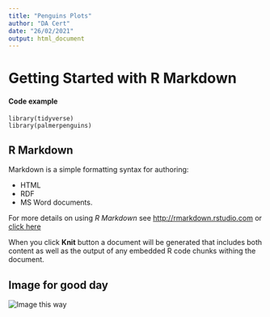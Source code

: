 ```yaml
---
title: "Penguins Plots"
author: "DA Cert"
date: "26/02/2021"
output: html_document
---
```

<!--- The code above in --- is YAML -->
# Getting Started with R Markdown
#### Code example
```{r}
library(tidyverse)
library(palmerpenguins)
```

## R Markdown

Markdown is a simple formatting syntax for authoring:
* HTML
* RDF
* MS Word documents.

For more details on using *R Markdown* see <http://rmarkdown.rstudio.com> or [click here](http://rmarkdown.rstudio.com)

When you click **Knit** button a document will be generated that includes both content as well as the output of any embedded R code chunks withing the document. 

## Image for good day

![Image this way](https://cdn.vox-cdn.com/thumbor/iaVMlcV5rj0OuPejZ7HyqYslLZk=/0x0:800x333/1400x788/filters:focal(334x72:462x200):format(gif)/cdn.vox-cdn.com/uploads/chorus_image/image/55278741/gatsby.0.gif)